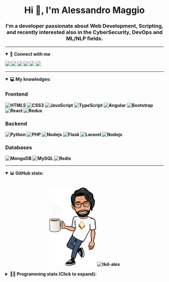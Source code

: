<h1 align="center">Hi 👋, I'm Alessandro Maggio</h1>
<h3 align="center">I'm a developer passionate about Web Development, Scripting, and recently interested also in the CyberSecurity, DevOps and ML/NLP fields.</h3>

____

<details open>
<summary>🤝 <b>Connect with me<b></summary>

<p align = "center">

[<img src="https://img.shields.io/badge/twitter-1DA1F2.svg?&style=for-the-badge&logo=twitter&logoColor=white" />](https://twitter.com/TkdAxel)
[<img src ="https://img.shields.io/badge/portfolio-web-%23.svg?&style=for-the-badge&logo=&logoColor=white%22">](https://alessandromaggio.it/)
[<img src ="https://img.shields.io/badge/Telegram-1ca0f1.svg?&style=for-the-badge&logo=Telegram&logoColor=white%22&link=https://t.me/TkdAlex">](https://t.me/TkdAlex/)
[<img src="https://img.shields.io/badge/gmail-c14438.svg?&style=for-the-badge&logo=Gmail&logoColor=white&link=mailto:alex.tkd.alex@gmail.com"/>](mailto:alex.tkd.alex@gmail.com)
[<img src="https://img.shields.io/badge/linkedin-0077B5.svg?&style=for-the-badge&logo=linkedin&logoColor=white" />](https://www.linkedin.com/in/aalessandromaggio/)
[<img src = "https://img.shields.io/badge/instagram-E4405F.svg?&style=for-the-badge&logo=instagram&logoColor=white">](https://www.instagram.com/tkd_alex/)
<!--- [![Visits Badge](https://badges.pufler.dev/visits/tkd-alex/tkd-alex?style=for-the-badge&color=blue)](https://github.com/tkd-alex/tkd-alex) -->

</p>

</details>

---

<details open>
<summary>💻 <b>My knowledges</b>: </summary>

### Frontend
![HTML5](https://img.shields.io/badge/-HTML5-E34F26.svg?style=for-the-badge&logo=html5&logoColor=ffffff)
![CSS3](https://img.shields.io/badge/-CSS3-1572B6.svg?style=for-the-badge&logo=css3)
![JavaScript](https://img.shields.io/badge/-JavaScript-282C34?style=for-the-badge&logo=javascript)
![TypeScript](https://img.shields.io/badge/-TypeScript-007ACC?style=for-the-badge&logo=typescript)
![Angular](https://img.shields.io/badge/-Angular-DD0031?style=for-the-badge&logo=angular)
![Bootstrap](https://img.shields.io/badge/-Bootstrap-563D7C.svg?style=for-the-badge&logo=bootstrap)
![React](https://img.shields.io/badge/-React-282C34.svg?style=for-the-badge&logo=react&logoColor=ffffff)
![Redux](https://img.shields.io/badge/-Redux-764ABC.svg?style=for-the-badge&logo=redux)

### Backend
![Python](https://img.shields.io/badge/-Python-3776AB.svg?style=for-the-badge&logo=Python&logoColor=ffffff)
![PHP](https://img.shields.io/badge/-PHP-777BB4.svg?style=for-the-badge&logo=PHP&logoColor=ffffff)
![Nodejs](https://img.shields.io/badge/-Bash-4EAA25.svg?style=for-the-badge&logo=gnu-bash&logoColor=ffffff)
![Flask](https://img.shields.io/badge/-Flask-282C34.svg?style=for-the-badge&logo=flask)
![Laravel](https://img.shields.io/badge/-Laravel-FF2D20.svg?style=for-the-badge&logo=laravel&logoColor=ffffff)
![Nodejs](https://img.shields.io/badge/-Nodejs-339933.svg?style=for-the-badge&logo=Node.js&logoColor=ffffff)

### Databases
![MongoDB](https://img.shields.io/badge/-MongoDB-47A248?style=for-the-badge&logo=mongodb&logoColor=ffffff)
![MySQL](https://img.shields.io/badge/-MySQL-4479A1?style=for-the-badge&logo=mysql&logoColor=ffffff)
![Redis](https://img.shields.io/badge/-Redis-DC382D?style=for-the-badge&logo=Redis&logoColor=ffffff)

</details>

---

<details open>
 <summary>📊 <b>GitHub stats</b>: </summary>

<br>

<p align = "center">
    <img src="https://raw.githubusercontent.com/Tkd-Alex/tkd-alex/master/images/321517cd-ff68-41a7-b0d1-e765680568a7-8b6448d9-c944-4146-b633-adbdd25cb471-v1.png" height="250" />
    <img src="https://github-readme-stats.vercel.app/api?username=tkd-alex&show_icons=true&count_private=true&hide_border=true&line_height=25" alt="tkd-alex">
</p>

</design>

<details>
 <summary>👨‍💻 <b>Programming stats (Click to expand)</b>: </summary>
 
<!--START_SECTION:waka-->
**I'm an Early 🐤** 

```text
🌞 Morning    222 commits    ████░░░░░░░░░░░░░░░░░░░░░   18.64% 
🌆 Daytime    489 commits    ██████████░░░░░░░░░░░░░░░   41.06% 
🌃 Evening    442 commits    █████████░░░░░░░░░░░░░░░░   37.11% 
🌙 Night      38 commits     ░░░░░░░░░░░░░░░░░░░░░░░░░   3.19%

```
📅 **I'm Most Productive on Wednesday** 

```text
Monday       166 commits    ███░░░░░░░░░░░░░░░░░░░░░░   13.94% 
Tuesday      201 commits    ████░░░░░░░░░░░░░░░░░░░░░   16.88% 
Wednesday    238 commits    █████░░░░░░░░░░░░░░░░░░░░   19.98% 
Thursday     185 commits    ████░░░░░░░░░░░░░░░░░░░░░   15.53% 
Friday       177 commits    ███░░░░░░░░░░░░░░░░░░░░░░   14.86% 
Saturday     110 commits    ██░░░░░░░░░░░░░░░░░░░░░░░   9.24% 
Sunday       114 commits    ██░░░░░░░░░░░░░░░░░░░░░░░   9.57%

```


📊 **This Week I Spent My Time On** 

```text
⌚︎ Time Zone: Europe/Rome

💬 Programming Languages: 
Python                   10 hrs 44 mins      ██████████░░░░░░░░░░░░░░░   39.61% 
Java                     3 hrs 28 mins       ███░░░░░░░░░░░░░░░░░░░░░░   12.8% 
JavaScript               3 hrs 6 mins        ██░░░░░░░░░░░░░░░░░░░░░░░   11.48% 
Kotlin                   2 hrs 42 mins       ██░░░░░░░░░░░░░░░░░░░░░░░   9.95% 
PHP                      1 hr 29 mins        █░░░░░░░░░░░░░░░░░░░░░░░░   5.48%

🔥 Editors: 
VS Code                  16 hrs 2 mins       ██████████████░░░░░░░░░░░   59.09% 
Android Studio           7 hrs 8 mins        ██████░░░░░░░░░░░░░░░░░░░   26.32% 
Sublime Text             3 hrs 57 mins       ███░░░░░░░░░░░░░░░░░░░░░░   14.59%

🐱‍💻 Projects: 
myStore                  5 hrs 26 mins       █████░░░░░░░░░░░░░░░░░░░░   20.04% 
secret-project-ytm       5 hrs 2 mins        ████░░░░░░░░░░░░░░░░░░░░░   18.61% 
COPenaghenAIO            4 hrs 57 mins       ████░░░░░░░░░░░░░░░░░░░░░   18.25% 
AndroidImageExperiment   3 hrs 38 mins       ███░░░░░░░░░░░░░░░░░░░░░░   13.39% 
YouTellMe                3 hrs 30 mins       ███░░░░░░░░░░░░░░░░░░░░░░   12.91%

💻 Operating System: 
Linux                    27 hrs 8 mins       █████████████████████████   100.0%

```

**I Mostly Code in Python** 

```text
Python                   32 repos            ██████████░░░░░░░░░░░░░░░   42.11% 
JavaScript               12 repos            ████░░░░░░░░░░░░░░░░░░░░░   15.79% 
PHP                      5 repos             █░░░░░░░░░░░░░░░░░░░░░░░░   6.58% 
HTML                     5 repos             █░░░░░░░░░░░░░░░░░░░░░░░░   6.58% 
CSS                      5 repos             █░░░░░░░░░░░░░░░░░░░░░░░░   6.58%

```



 Last Updated on 13/04/2022 06:07:54 UTC
<!--END_SECTION:waka-->

</details>
